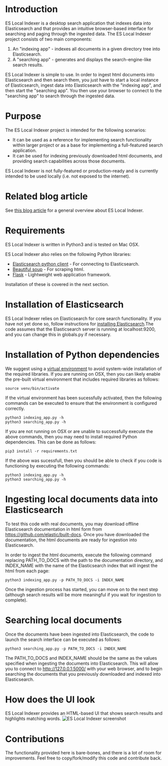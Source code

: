 # Introduction
ES Local Indexer is a desktop search application that indexes data into Elasticsearch and that provides an intuitive browser-based interface for searching and paging through the ingested data. The ES Local Indexer project consists of two main components:
1. An "indexing app" - indexes all documents in a given directory tree into Elasticsearch.
2. A "searching app" - generates and displays the search-engine-like search results. 

ES Local Indexer is simple to use. In order to ingest html documents into Elasticsearch and then search them, you just have to start a local instance of Elasticsearch, ingest data into Elasticsearch with the "indexing app", and then start the "searching app". You then use your browser to connect to the "searching app" to search through the ingested data. 

# Purpose
The ES Local Indexer project is intended for the following scenarios:

* It can be used as a reference for implementing search functionality within larger project or as a base for implementing a full-featured search application.
* It can be used for indexing previously downloaded html documents, and providing search capabilities across those documents.

ES Local Indexer is not fully-featured or production-ready and is currently intended to be used locally (i.e. not exposed to the internet).

# Related blog article
See [this blog article](https://alexmarquardt.com/es-local-indexer-desktop-search-built-with-elasticsearch/) for a general overview about ES Local Indexer.

# Requirements

ES Local Indexer is written in Python3 and is tested on Mac OSX. 

ES Local Indexer also relies on the following Python libraries:
* [Elasticsearch python client](https://pypi.org/project/elasticsearch/) - For connecting to Elasticsearch.
* [Beautiful soup](https://pypi.org/project/beautifulsoup4/) - For scraping html.
* [Flask](https://pypi.org/project/Flask/) - Lightweight web application framework.

Installation of these is covered in the next section.

# Installation of Elasticsearch
ES Local Indexer relies on Elasticsearch for core search functionality. If you have not yet done so, follow instructions for [installing Elasticsearch](https://www.elastic.co/guide/en/elasticsearch/reference/current/install-elasticsearch.html).The code assumes that the Elasticsearch server is running at localhost:9200, and you can change this in globals.py if necessary.

# Installation of Python dependencies
We suggest using a [virtual environment](https://realpython.com/python-virtual-environments-a-primer/) to avoid system-wide installation of the required libraries. If you are running on OSX, then you can likely enable the pre-built virtual environment that includes required libraries as follows:
```
source venv/bin/activate
```
If the virtual environment has been sucessfully activated, then the following commands can be executed to ensure that the environment is configured correctly. 
```
python3 indexing_app.py -h
python3 searching_app.py -h
```

If you are not running on OSX or are unable to successfully execute the above commands, then you may need to install required Python dependencies. This can be done as follows: 
```
pip3 install -r requirements.txt
```
If the above was sucessfull, then you should be able to check if you code is functioning by executing the following commands:
```
python3 indexing_app.py -h
python3 searching_app.py -h
```

# Ingesting local documents data into Elasticsearch
To test this code with real documents, you may download offline Elasticsearch documentation in html form from https://github.com/elastic/built-docs. Once you have downloaded the documentation, the html documents are ready for ingestion into Elasticsearch.

In order to ingest the html documents, execute the following command replacing PATH_TO_DOCS with the path to the documentation directory, and INDEX_NAME with the name of the Elasticsearch index that will ingest the html from each page:
```
python3 indexing_app.py -p PATH_TO_DOCS -i INDEX_NAME
```
Once the ingestion process has started, you can move on to the next step (although search results will be more meaningful if you wait for ingestion to complete).

# Searching local documents
Once the documents have been ingested into Elasticsearch, the code to launch the search interface can be executed as follows: 
```
python3 searching_app.py -p PATH_TO_DOCS -i INDEX_NAME
```
The PATH_TO_DOCS and INDEX_NAME should be the same as the values specified when ingesting the documents into Elasticsearch. This will allow you to connect to http://127.0.0.1:5000/ with your web browser, and to begin searching the documents that you previously downloaded and indexed into Elasticsearch.

# How does the UI look
ES Local Indexer provides an HTML-based UI that shows search results and highlights matching words. 
![ES Local Indexer screenshot](https://alexmarquardtcom.files.wordpress.com/2019/08/screenshot-2019-08-07-at-22.06.21.png)

# Contributions
The functionality provided here is bare-bones, and there is a lot of room for improvements. Feel free to copy/fork/modify this code and contribute back. 

